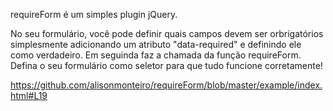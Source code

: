 requireForm é um simples plugin jQuery.

No seu formulário, você pode definir quais campos devem ser orbrigatórios simplesmente adicionando um atributo "data-required" e definindo ele como verdadeiro. Em seguinda faz a chamada da função requireForm.
Defina o seu formulário como seletor para que tudo funcione corretamente!

https://github.com/alisonmonteiro/requireForm/blob/master/example/index.html#L19
